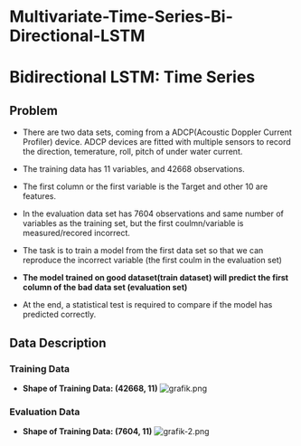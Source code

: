 # Multivariate-Time-Series-Bi-Directional-LSTM
# Bidirectional LSTM: Time Series

## Problem
* There are two data sets, coming from a ADCP(Acoustic Doppler Current Profiler) device. ADCP devices are fitted with multiple sensors to record the direction, temerature, roll, pitch of under water current. 
* The training data has 11 variables, and 42668 observations.
* The first column or the first variable is the Target and other 10 are features. 
* In the evaluation data set has 7604 observations and same number of variables as the training set, but the first coulmn/variable is measured/recored incorrect.
* The task is to train a model from the first data set so that we can reproduce the incorrect variable (the first coulm in the evaluation set) 

* __The model trained on good dataset(train dataset) will predict the first column of the bad data set (evaluation set)__

* At the end, a statistical test is required to compare if the model has predicted correctly.

## Data Description

### Training Data

*  __Shape of Training Data: (42668, 11)__
![grafik.png](attachment:grafik.png)

### Evaluation Data
* __Shape of Training Data: (7604, 11)__
![grafik-2.png](attachment:grafik-2.png)

## 
